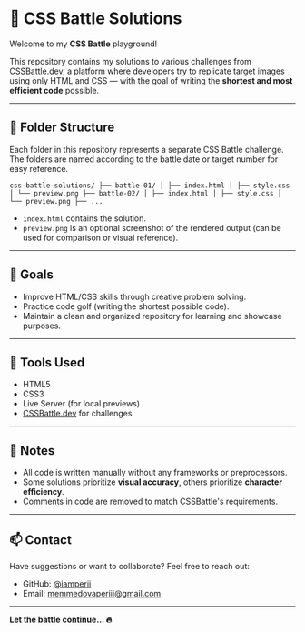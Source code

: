 # 🎯 CSS Battle Solutions

Welcome to my **CSS Battle** playground!

This repository contains my solutions to various challenges from [CSSBattle.dev](https://cssbattle.dev), a platform where developers try to replicate target images using only HTML and CSS — with the goal of writing the **shortest and most efficient code** possible.

---

## 📁 Folder Structure

Each folder in this repository represents a separate CSS Battle challenge. The folders are named according to the battle date or target number for easy reference.

`css-battle-solutions/
├── battle-01/
│ ├── index.html
│ ├── style.css
│ └── preview.png
├── battle-02/
│ ├── index.html
│ ├── style.css
│ └── preview.png
├── ...`

- `index.html` contains the solution.
- `preview.png` is an optional screenshot of the rendered output (can be used for comparison or visual reference).

---

## 🚀 Goals

- Improve HTML/CSS skills through creative problem solving.
- Practice code golf (writing the shortest possible code).
- Maintain a clean and organized repository for learning and showcase purposes.

---

## 🔧 Tools Used

- HTML5
- CSS3
- Live Server (for local previews)
- [CSSBattle.dev](https://cssbattle.dev) for challenges

---

## 📌 Notes

- All code is written manually without any frameworks or preprocessors.
- Some solutions prioritize **visual accuracy**, others prioritize **character efficiency**.
- Comments in code are removed to match CSSBattle's requirements.

---

## 📫 Contact

Have suggestions or want to collaborate? Feel free to reach out:

- GitHub: [@iamperii](https://github.com/iamperii)
- Email: memmedovaperiii@gmail.com

---

**Let the battle continue... 🔥**
